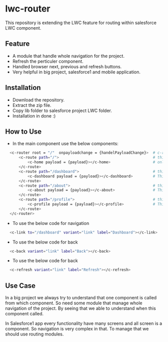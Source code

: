 # lwc-router
This repository is extending the LWC feature for routing within salesforce LWC component.

## Feature
- A module that handle whole navigation for the project.
- Refresh the perticuler component.
- Handled browser next, previous and refresh buttons.
- Very helpful in big project, salesforce1 and mobile application.

## Installation
- Download the repository.
- Extract the zip file.
- Copy lib folder to salesforce project LWC folder.
- Installation in done :)

## How to Use
- In the main component use the below components:
```sh
  <c-router root = "/"  onpayloadchange = {handelPayloadChange}>  # c-router must contain two attribute root, onpayloadchange
      <c-route path="/">                                          # this default route and path should match with root 
          <c-home payload = {payload}></c-home>                   # onload child component
      </c-route>
      <c-route path="/dashboard">                                 # this route for /dashboard
          <c-dashboard payload = {payload}></c-dashboard>         # This component will show when current route is /dashboard
      </c-route>
      <c-route path="/about">                                     # this route for /about
          <c-about payload = {payload}></c-about>                 # This component will show when current route is /about
      </c-route>
      <c-route path="/profile">                                   # this route for /profile
          <c-profile payload = {payload}></c-profile>             # This component will show when current route is /profile
      </c-route>
  </c-router>
```
- To use the below code for navigation
```sh
  <c-link to="/dashboard" variant="link" label="Dashboard"></c-link>
```
- To use the below code for back
```sh
  <c-back variant="link" label="Back"></c-back>
```
- To use the below code for back
```sh
  <c-refresh variant="link" label="Refresh"></c-refresh>
```

## Use Case
In a big project we always try to understand that one component is called from which component. So need some module that manage whole navigation of the project. By seeing that we able to understand when this component called.

In Salesforce1 app every functionality have many screens and all screen is a component. So navigation is very complex in that. To manage that we should use routing modules.
